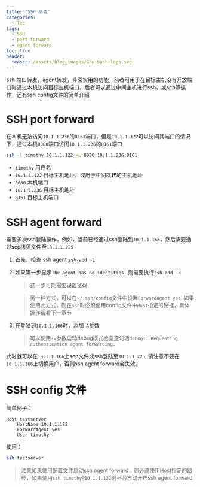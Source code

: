```yaml
---
title: "SSH 命令"
categories:
  - Tec
tags:
  - SSH
  - port forward
  - agent forward
toc: true
header:
  teaser: /assets/blog_images/Gnu-bash-logo.svg
---
```

ssh 端口转发，agent转发，非常实用的功能，前者可用于在目标主机没有开放端口时通过本机访问目标主机端口，后者可以通过中间主机进行ssh，或scp等操作，还有ssh config文件的简单介绍


# SSH port forward 

在本机无法访问`10.1.1.236`的`8161`端口，但是`10.1.1.122`可以访问其端口的情况下，通过本机`8080`端口访问`10.1.1.236`的`8161`端口
```sh
ssh -l timothy 10.1.1.122 -L 8080:10.1.1.236:8161
```

- `timothy` 用户名
- `10.1.1.122` 目标主机地址，或用于中间跳转的主机地址
- `8080` 本机端口
- `10.1.1.236` 目标主机地址
- `8161` 目标主机端口


# SSH agent forward

需要多次ssh登陆操作，例如，当前已经通过ssh登陆到`10.1.1.166`，然后需要通过scp拷贝文件至`10.1.1.225`

1. 首先，检查 ssh agent `ssh-add -L`
2. 如果第一步显示`The agent has no identities.` 则需要执行`ssh-add -k`

    > 这一步可能需要设置密码

    > 另一种方式，可以在`~/.ssh/config`文件中设置`ForwardAgent yes`, 如果使用此方式，则在`ssh`时必须使用config文件中`Host`指定的路径，具体操作请看下一章节

3. 在登陆到`10.1.1.166`时，添加`-A`参数

    > 可以使用`-v`参数启动debug模式检查这句话`debug1: Requesting authentication agent forwarding.`

此时就可以在`10.1.1.166`上scp文件或ssh登陆至`10.1.1.225`, 请注意不要在`10.1.1.166`上切换用户，否则ssh agent forward会失效。

# SSH config 文件

简单例子：
```
Host testserver
    HostName 10.1.1.122
    ForwardAgent yes
    User timothy
```

使用：
```sh
ssh testserver
```

> 注意如果使用配置文件启动ssh agent forward，则必须使用Host指定的路径，如果使用`ssh timothy@10.1.1.122`则不会自动开启ssh agent forward

